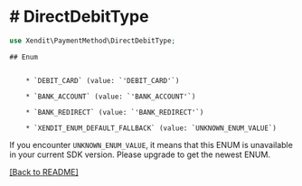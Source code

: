 # # DirectDebitType


```php
use Xendit\PaymentMethod\DirectDebitType;
```


    ## Enum

    
        * `DEBIT_CARD` (value: `'DEBIT_CARD'`)
    
        * `BANK_ACCOUNT` (value: `'BANK_ACCOUNT'`)
    
        * `BANK_REDIRECT` (value: `'BANK_REDIRECT'`)
    
        * `XENDIT_ENUM_DEFAULT_FALLBACK` (value: `UNKNOWN_ENUM_VALUE`)

If you encounter `UNKNOWN_ENUM_VALUE`, it means that this ENUM is unavailable in your current SDK version. Please upgrade to get the newest ENUM.

[[Back to README]](../../README.md)
